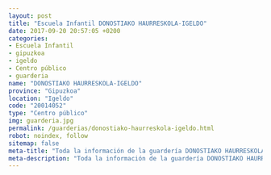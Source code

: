 ```yaml
---
layout: post
title: "Escuela Infantil DONOSTIAKO HAURRESKOLA-IGELDO"
date: 2017-09-20 20:57:05 +0200
categories:
- Escuela Infantil
- gipuzkoa
- igeldo
- Centro público
- guarderia
name: "DONOSTIAKO HAURRESKOLA-IGELDO"
province: "Gipuzkoa"
location: "Igeldo"
code: "20014052"
type: "Centro público"
img: guarderia.jpg
permalink: /guarderias/donostiako-haurreskola-igeldo.html
robot: noindex, follow
sitemap: false
meta-title: "Toda la información de la guardería DONOSTIAKO HAURRESKOLA-IGELDO"
meta-description: "Toda la información de la guardería DONOSTIAKO HAURRESKOLA-IGELDO"
---
```

